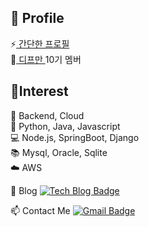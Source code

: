 <!--
**ujin2021/ujin2021** is a ✨ _special_ ✨ repository because its `README.md` (this file) appears on your GitHub profile.
### Hi there 👋
Here are some ideas to get you started:

- 🔭 I’m currently working on ...
- 🌱 I’m currently learning ...
- 👯 I’m looking to collaborate on ...
- 🤔 I’m looking for help with ...
- 💬 Ask me about ...
- 📫 How to reach me: ...
- 😄 Pronouns: ...
- ⚡ Fun fact: ...
-->

## 💬 Profile
⚡<a href="https://s3.us-west-2.amazonaws.com/secure.notion-static.com/0926cc96-2679-4a05-859c-d6051dbb7237/%ED%94%84%EB%A1%9C%EA%B7%B8%EB%9E%98%EB%A8%B8%EC%8A%A4_%EC%9D%B4%EB%A0%A5%EC%84%9C.pdf?X-Amz-Algorithm=AWS4-HMAC-SHA256&X-Amz-Credential=AKIAT73L2G45O3KS52Y5%2F20210825%2Fus-west-2%2Fs3%2Faws4_request&X-Amz-Date=20210825T074649Z&X-Amz-Expires=86400&X-Amz-Signature=ecd27c51ce326c0b2c3a254732b104d1592c282fbae384bb756ca86fa6f2699d&X-Amz-SignedHeaders=host&response-content-disposition=filename%20%3D%22%25ED%2594%2584%25EB%25A1%259C%25EA%25B7%25B8%25EB%259E%2598%25EB%25A8%25B8%25EC%258A%25A4_%25EC%259D%25B4%25EB%25A0%25A5%25EC%2584%259C.pdf%22">  간단한 프로필 </a> <br>
👯<a href="https://www.depromeet.com/"> 디프만 </a> 10기 멤버

## 💞Interest
💜 Backend, Cloud <br>
📗 Python, Java, Javascript <br>
💻 Node.js, SpringBoot, Django <br>
📚 Mysql, Oracle, Sqlite <br>
☁️ AWS <br>

🌱 Blog [![Tech Blog Badge](https://img.shields.io/badge/-Techblog-%2304BEB8?style=flat-square&link=https://https://ujin-dev.tistory.com//)](https://ujin-dev.tistory.com//) 

📫 Contact Me [![Gmail Badge](https://img.shields.io/badge/Gmail-d14836?style=flat-square&logo=Gmail&logoColor=white&link=mailto:ujin2021@gmail.com)](mailto:ujin2021@gmail.com)
